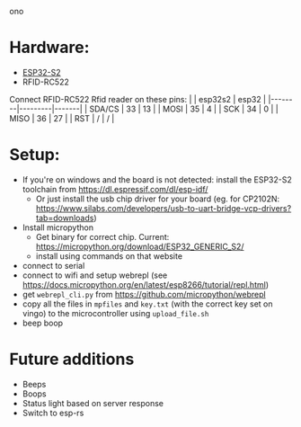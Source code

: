 ono

# Hardware:

- [ESP32-S2](https://web.archive.org/web/20241012003116/https://docs.espressif.com/projects/esp-idf/en/latest/esp32s2/hw-reference/esp32s2/user-guide-saola-1-v1.2.html)
- RFID-RC522

Connect RFID-RC522 Rfid reader on these pins:
|        | esp32s2 | esp32 |
|--------|---------|-------|
| SDA/CS |      33 |    13 |
| MOSI   |      35 |     4 |
| SCK    |      34 |     0 |
| MISO   |      36 |    27 |
| RST    |       / |     / |

# Setup:

- If you're on windows and the board is not detected: install the ESP32-S2 toolchain from https://dl.espressif.com/dl/esp-idf/
  - Or just install the usb chip driver for your board (eg. for CP2102N: https://www.silabs.com/developers/usb-to-uart-bridge-vcp-drivers?tab=downloads)
- Install micropython
  - Get binary for correct chip. Current: https://micropython.org/download/ESP32_GENERIC_S2/
  - install using commands on that website
- connect to serial
- connect to wifi and setup webrepl (see https://docs.micropython.org/en/latest/esp8266/tutorial/repl.html)
- get `webrepl_cli.py` from https://github.com/micropython/webrepl
- copy all the files in `mpfiles` and `key.txt` (with the correct key set on vingo) to the microcontroller using `upload_file.sh`
- beep boop

# Future additions

- Beeps
- Boops
- Status light based on server response
- Switch to esp-rs
